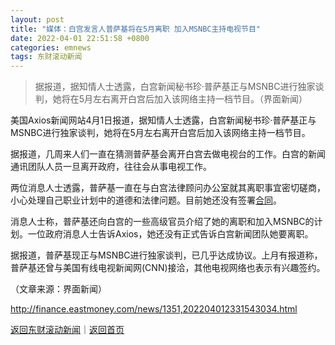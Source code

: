 ```yaml
---
layout: post
title: "媒体：白宫发言人普萨基将在5月离职 加入MSNBC主持电视节目"
date: 2022-04-01 22:51:58 +0800
categories: emnews
tags: 东财滚动新闻
---
```

> 据报道，据知情人士透露，白宫新闻秘书珍·普萨基正与MSNBC进行独家谈判，她将在5月左右离开白宫后加入该网络主持一档节目。（界面新闻）

<p>美国Axios新闻网站4月1日报道，据知情人士透露，白宫新闻秘书珍·普萨基正与MSNBC进行独家谈判，她将在5月左右离开白宫后加入该网络主持一档节目。</p>
 <p>据报道，几周来人们一直在猜测普萨基会离开白宫去做电视台的工作。白宫的新闻通讯团队人员一旦离开政府，往往会从事电视工作。</p>
 <p>两位消息人士透露，普萨基一直在与白宫法律顾问办公室就其离职事宜密切磋商，小心处理自己职业计划中的道德和法律问题。目前她还没有签署<span id="Info.3300"><a href="http://data.eastmoney.com/zdht/" class="infokey">合同</a></span>。</p>
 <p>消息人士称，普萨基还向白宫的一些高级官员介绍了她的离职和加入MSNBC的计划。一位政府消息人士告诉Axios，她还没有正式告诉白宫新闻团队她要离职。</p>
 <p>据报道，普萨基现正与MSNBC进行独家谈判，已几乎达成协议。上月有报道称，普萨基还曾与美国有线电视新闻网(CNN)接洽，其他电视网络也表示有兴趣签约。</p><p class="em_media">（文章来源：界面新闻）</p>

<http://finance.eastmoney.com/news/1351,202204012331543034.html>

[返回东财滚动新闻](//finews.withounder.com/emnews/)｜[返回首页](//finews.withounder.com/)